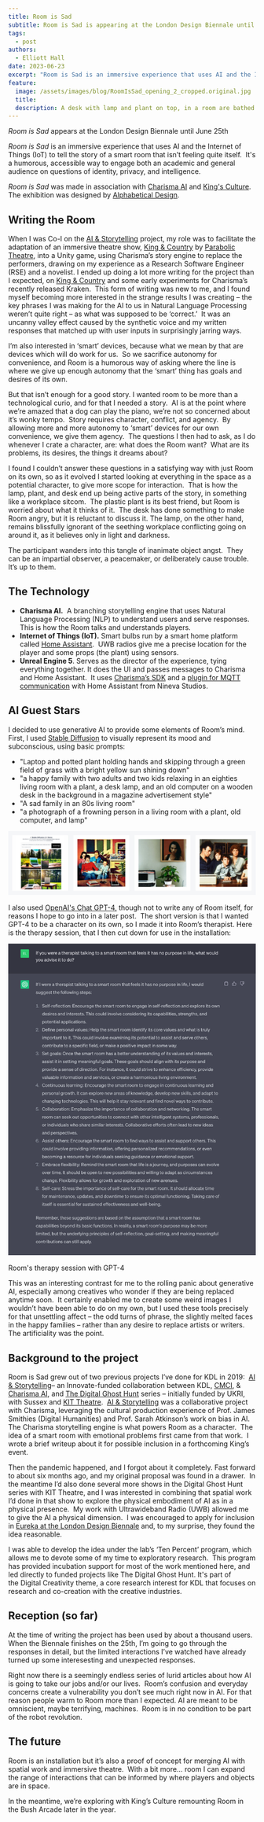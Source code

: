 ```yaml
---
title: Room is Sad
subtitle: Room is Sad is appearing at the London Design Biennale until June 25th.
tags:
  - post
authors:
  - Elliott Hall
date: 2023-06-23
excerpt: "Room is Sad is an immersive experience that uses AI and the Internet of Things (IoT) to tell the story of a smart room that isn’t feeling quite itself.  It's a humorous, accessible way to engage both an academic and general audience on questions of identity, privacy, and intelligence."
feature:
  image: /assets/images/blog/RoomIsSad_opening_2_cropped.original.jpg
  title:
  description: A desk with lamp and plant on top, in a room are bathed in purple light.
---
```


_Room is Sad_ appears at the London Design Biennale until June 25th

_Room is Sad_ is an immersive experience that uses AI and the Internet of Things (IoT) to tell the story of a smart room that isn’t feeling quite itself.  It's a humorous, accessible way to engage both an academic and general audience on questions of identity, privacy, and intelligence.

_Room is Sad_ was made in association with [Charisma AI](https://charisma.ai/) and [King's Culture](https://www.kcl.ac.uk/cultural).  The exhibition was designed by [Alphabetical Design](https://alphabetical.studio/).

## Writing the Room

When I was Co-I on the [AI & Storytelling](https://charisma.ai/) project, my role was to facilitate the adaptation of an immersive theatre show, [King & Country](https://www.parabolictheatre.com/for-king-and-country) by [Parabolic Theatre](https://www.parabolictheatre.com/), into a Unity game, using Charisma’s story engine to replace the performers, drawing on my experience as a Research Software Engineer (RSE) and a novelist. I ended up doing a lot more writing for the project than I expected, on [King & Country](https://www.parabolictheatre.com/for-king-and-country) and some early experiments for Charisma’s recently released Kraken.  This form of writing was new to me, and I found myself becoming more interested in the strange results I was creating – the key phrases I was making for the AI to us in Natural Language Processing weren’t quite right – as what was supposed to be ‘correct.’  It was an uncanny valley effect caused by the synthetic voice and my written responses that matched up with user inputs in surprisingly jarring ways.

I’m also interested in ‘smart’ devices, because what we mean by that are devices which will do work for us.  So we sacrifice autonomy for convenience, and Room is a humorous way of asking where the line is where we give up enough autonomy that the ‘smart’ thing has goals and desires of its own.

But that isn’t enough for a good story. I wanted room to be more than a technological curio, and for that I needed a story.  AI is at the point where we’re amazed that a dog can play the piano, we’re not so concerned about it’s wonky tempo.  Story requires character, conflict, and agency.  By allowing more and more autonomy to ‘smart’ devices for our own convenience, we give them agency.  The questions I then had to ask, as I do whenever I crate a character, are: what does the Room want?  What are its problems, its desires, the things it dreams about?

I found I couldn’t answer these questions in a satisfying way with just Room on its own, so as it evolved I started looking at everything in the space as a potential character, to give more scope for interaction.  That is how the lamp, plant, and desk end up being active parts of the story, in something like a workplace sitcom.  The plastic plant is its best friend, but Room is worried about what it thinks of it.  The desk has done something to make Room angry, but it is reluctant to discuss it. The lamp, on the other hand, remains blissfully ignorant of the seething workplace conflicting going on around it, as it believes only in light and darkness.

The participant wanders into this tangle of inanimate object angst.  They can be an impartial observer, a peacemaker, or deliberately cause trouble.  It’s up to them.

## The Technology

- **Charisma AI.**  A branching storytelling engine that uses Natural Language Processing (NLP) to understand users and serve responses. This is how the Room talks and understands players.
- **Internet of Things (IoT).** Smart bulbs run by a smart home platform called [Home Assistant](https://www.home-assistant.io/).  UWB radios give me a precise location for the player and some props (the plant) using sensors.
- **Unreal Engine 5**. Serves as the director of the experience, tying everything together. It does the UI and passes messages to Charisma and Home Assistant.  It uses [Charisma’s SDK](https://github.com/charisma-ai/charisma-sdk-unreal) and a [plugin for MQTT communication](https://github.com/NinevaStudios/mqtt-utilities-unreal) with Home Assistant from Nineva Studios.

## AI Guest Stars

I decided to use generative AI to provide some elements of Room’s mind.  First, I used [Stable Diffusion](https://huggingface.co/spaces/stabilityai/stable-diffusion) to visually represent its mood and subconscious, using basic prompts:

- "Laptop and potted plant holding hands and skipping through a green field of grass with a bright yellow sun shining down"
- "a happy family with two adults and two kids relaxing in an eighties living room with a plant, a desk lamp, and an old computer on a wooden desk in the background in a magazine advertisement style"
- "A sad family in an 80s living room"
- "a photograph of a frowning person in a living room with a plant, old computer, and lamp"

![Four images captureing a montage of people in various rooms and environments.](/assets/images/blog/room-elements.jpg "Visual elements of Room's mind")

I also used [OpenAI's Chat GPT-4,](https://openai.com/research/gpt-4) though not to write any of Room itself, for reasons I hope to go into in a later post.  The short version is that I wanted GPT-4 to be a character on its own, so I made it into Room’s therapist. Here is the therapy session, that I then cut down for use in the installation:

![ An image showcasing a step-by-step guide](/assets/images/blog/GPT_Therapy.width-1024.png "Screenshot of Chat GPT-4's results")

Room's therapy session with GPT-4

This was an interesting contrast for me to the rolling panic about generative AI, especially among creatives who wonder if they are being replaced anytime soon.  It certainly enabled me to create some weird images I wouldn’t have been able to do on my own, but I used these tools precisely for that unsettling affect – the odd turns of phrase, the slightly melted faces in the happy families – rather than any desire to replace artists or writers.  The artificiality was the point.

## Background to the project

Room is Sad grew out of two previous projects I’ve done for KDL in 2019:  [AI & Storytelling](https://charisma.ai/)– an Innovate-funded collaboration between KDL, [CMCI](https://www.kcl.ac.uk/cmci), & [Charisma AI](https://charisma.ai/), and [The Digital Ghost Hunt](https://digitalghosthunt.com/) series – initially funded by UKRI, with Sussex and [KIT Theatre](https://www.kittheatre.org/).  [AI & Storytelling](https://aiandstorytelling.com/) was a collaborative project with Charisma, leveraging the cultural production experience of Prof. James Smithies (Digital Humanities) and Prof. Sarah Atkinson’s work on bias in AI.  The Charisma storytelling engine is what powers Room as a character.  The idea of a smart room with emotional problems first came from that work.  I wrote a brief writeup about it for possible inclusion in a forthcoming King’s event.

Then the pandemic happened, and I forgot about it completely. Fast forward to about six months ago, and my original proposal was found in a drawer.  In the meantime I’d also done several more shows in the Digital Ghost Hunt series with KIT Theatre, and I was interested in combining that spatial work I’d done in that show to explore the physical embodiment of AI as in a physical presence.  My work with Ultrawideband Radio (UWB) allowed me to give the AI a physical dimension.  I was encouraged to apply for inclusion in [Eureka at the London Design Biennale](https://www.eurekabydesign.com/pavilions/2023/kings-college-london) and, to my surprise, they found the idea reasonable.

I was able to develop the idea under the lab’s ‘Ten Percent’ program, which allows me to devote some of my time to exploratory research.  This program has provided incubation support for most of the work mentioned here, and led directly to funded projects like The Digital Ghost Hunt. It's part of the Digital Creativity theme, a core research interest for KDL that focuses on research and co-creation with the creative industries.

## Reception (so far)

At the time of writing the project has been used by about a thousand users.  When the Biennale finishes on the 25th, I’m going to go through the responses in detail, but the limited interactions I’ve watched have already turned up some interesesting and unexpected responses.

Right now there is a seemingly endless series of lurid articles about how AI is going to take our jobs and/or our lives.  Room’s confusion and everyday concerns create a vulnerability you don’t see much right now in AI. For that reason people warm to Room more than I expected. AI are meant to be omniscient, maybe terrifying, machines.  Room is in no condition to be part of the robot revolution.

## The future

Room is an installation but it’s also a proof of concept for merging AI with spatial work and immersive theatre.  With a bit more… room I can expand the range of interactions that can be informed by where players and objects are in space.

In the meantime, we’re exploring with King’s Culture remounting Room in the Bush Arcade later in the year.
